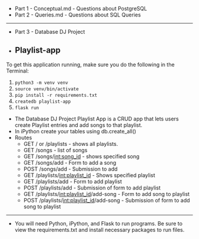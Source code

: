 - Part 1 - Conceptual.md - Questions about PostgreSQL
- Part 2 - Queries.md - Questions about SQL Queries
______________________________________________________
- Part 3 - Database DJ Project
- ## Playlist-app

To get this application running, make sure you do the following in the Terminal:

1. `python3 -m venv venv`
2. `source venv/bin/activate`
3. `pip install -r requirements.txt`
4. `createdb playlist-app`
5. `flask run`

- The Database DJ Project Playlist App is a CRUD app that lets users create Playlist entries and add songs to that playlist.
- In iPython create your tables using db.create_all()
- Routes
    - GET / or /playlists - shows all playlists.
    - GET /songs - list of songs
    - GET /songs/<int:song_id> - shows specified song
    - GET /songs/add - Form to add a song
    - POST /songs/add - Submission to add
    - GET /playlists/<int:playlist_id> - Shows specified playlist
    - GET /playlists/add - Form to add playlist
    - POST /playlists/add - Submission of form to add playlist
    - GET /playlists/<int:playlist_id>/add-song - Form to add song to playlist
    - POST /playlists/<int:playlist_id>/add-song - Submission of form to add song to playlist

_______________________________________________________________________________________
- You will need Python, iPython, and Flask to run programs. Be sure to view the requirements.txt and install necessary packages to run files.